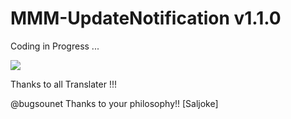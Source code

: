 # MMM-UpdateNotification v1.1.0

Coding in Progress ...

![](https://media.giphy.com/media/xT9IgzoKnwFNmISR8I/giphy.gif)

Thanks to all Translater !!!


@bugsounet Thanks to your philosophy!! [Saljoke]
